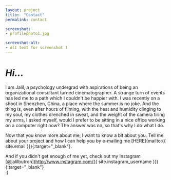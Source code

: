 ```yaml
---
layout: project
title:  "Contact"
permalink: contact

screenshot:
- profilephoto1.jpg

screenshot-alt:
- Alt text for screenshot 1
---
```


# _Hi..._

I am Jalil, a psychology undergrad with aspirations of being an organizational consultant turned cinematographer. A strange turn of events has led me to a path which I couldn't be happier with. I was recently on a shoot in Shenzhen, China, a place where the summer is no joke. And the thing is, even after hours of filming, with the heat and humidity clinging to my soul, my clothes drenched in sweat, and the weight of the camera tiring my arms, I asked myself, would I prefer to be sitting in a nice office working on a computer right now? The answer was no, so that's why I do what I do.

Now that you know more about me, I want to know a bit about you. Tell me about your project and how I can help you by e-mailing me [HERE](mailto:{{ site.email }}){:target="_blank"}.

And if you didn't get enough of me yet, check out my Instagram [@jalilbutron](http://www.instagram.com/{{ site.instagram_username }}){:target="_blank"} <br>:)
